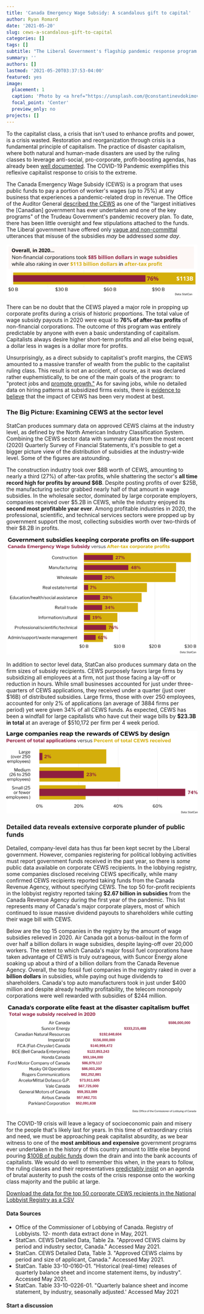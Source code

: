 ```yaml
---
title: 'Canada Emergency Wage Subsidy: A scandalous gift to capital'
author: Ryan Romard
date: '2021-05-20'
slug: cews-a-scandalous-gift-to-capital
categories: []
tags: []
subtitle: "The Liberal Government's flagship pandemic response program is a corporate give-away of unprecedented scale"
summary: ''
authors: []
lastmod: '2021-05-20T03:37:53-04:00'
featured: yes
image:
  placement: 1
  caption: 'Photo by <a href="https://unsplash.com/@constantinevdokimov?utm_source=unsplash&utm_medium=referral&utm_content=creditCopyText">Konstantin Evdokimov</a> on <a href="https://unsplash.com/s/photos/bank-money?utm_source=unsplash&utm_medium=referral&utm_content=creditCopyText">Unsplash</a>'
  focal_point: 'Center'
  preview_only: no
projects: []
---
```




To the capitalist class, a crisis that isn't used to enhance profits and power, is a crisis wasted. Restoration and reorganization through crisis is a fundamental principle of capitalism. The practice of disaster capitalism, where both natural and human-made disasters are used by the ruling classes to leverage anti-social, pro-corporate, profit-boosting agendas, has already been [well documented](https://www.theguardian.com/us-news/2017/jul/06/naomi-klein-how-power-profits-from-disaster). The COVID-19 Pandemic exemplifies this reflexive capitalist response to crisis to the extreme. 

The Canada Emergency Wage Subsidy (CEWS) is a program that uses public funds to pay a portion of worker's wages (up to 75%) at any business that experiences a pandemic-related drop in revenue. The Office of the Auditor General [described the CEWS](https://www.oag-bvg.gc.ca/internet/English/mr_20210325_e_43792.html) as one of the "largest initiatives the [Canadian] government has ever undertaken and one of the key programs" of the Trudeau Government's pandemic recovery plan. To date, there has been little oversight and few stipulations attached to the funds. The Liberal government have offered only [vague and non-committal](https://www.theglobeandmail.com/politics/article-chrystia-freeland-defends-wage-subsidy-as-opposition-accuses-liberals/) utterances that misuse of the subsidies *may* be addressed *some day*.  

<img src="covid_total_profit_bar.svg" title="Bullet chart comparing after-tax profits to subsidies where total subsidies was 76% of after tax profits" alt="Bullet chart comparing after-tax profits to subsidies where total subsidies was 76% of after tax profits"  />

There can be no doubt that the CEWS played a major role in propping up corporate profits during a crisis of historic proportions. The total value of wage subsidy payouts in 2020 were equal to **76% of after-tax profits** of non-financial corporations. The outcome of this program was entirely predictable by anyone with even a basic understanding of capitalism. Capitalists always desire higher short-term profits and all else being equal, a dollar less in wages is a dollar more for profits.   

Unsurprisingly, as a direct subsidy to capitalist's profit margins, the CEWS amounted to a massive transfer of wealth from the public to the capitalist ruling class. This result is not an accident, of course, as it was declared rather euphemistically, to be one of the main goals of the program: to "protect jobs and [promote growth."](https://www.canada.ca/en/department-finance/news/2020/07/adapting-the-canada-emergency-wage-subsidy-to-protect-jobs-and-promote-growth.html) As for saving jobs, while no detailed data on hiring patterns at subsidized firms exists, there is [evidence to believe](https://financesofthenation.ca/2020/12/02/news-about-cews/) that the impact of CEWS has been very modest at best.  

### The Big Picture: Examining CEWS at the sector level

StatCan produces summary data on approved CEWS claims at the industry level, as defined by the North American Industry Classification System. Combining the CEWS sector data with summary data from the most recent (2020) Quarterly Survey of Financial Statements, it's possible to get a bigger picture view of the distribution of subsidies at the industry-wide level. Some of the figures are astounding.

The construction industry took over \$8B worth of CEWS, amounting to nearly a third (27%) of after-tax profits, while shattering the sector's **all time record high for profits by around \$6B**. Despite posting profits of over \$25B, the manufacturing sector grabbed nearly half of that amount in wage subsidies. In the wholesale sector, dominated by large corporate employers, companies received over \$5.2B in CEWS, while the industry enjoyed its **second most profitable year ever**. Among profitable industries in 2020, the professional, scientific, and technical services sectors were propped up by government support the most, collecting subsidies worth over two-thirds of their \$8.2B in profits.  

<img src="covid_profit_bar.svg" title="Bullet chart comparing after-tax profits to subsidies by industry where the average subsidy was 35% of industry after tax profits" alt="Bullet chart comparing after-tax profits to subsidies by industry where the average subsidy was 35% of industry after tax profits"  />

In addition to sector level data, StatCan also produces summary data on the firm sizes of subsidy recipients. CEWS purposely favors large firms by subsidizing all employees at a firm, not just those facing a lay-off or reduction in hours. While small businesses accounted for just under three-quarters of CEWS applications, they received under a quarter (just over \$16B) of distributed subsidies. Large firms, those with over 250 employees, accounted for only 2% of applications (an average of 3884 firms per period) yet were given 34% of all CEWS funds. As expected, CEWS has been a windfall for large capitalists who have cut their wage bills by **$23.3B in total** at an average of $510,172 per firm per 4 week period.

<img src="covid_profit_sizebar.svg" title="Bullet bar chart comparing the percent of applications versus the percent of funds received by firm size where large businesses (over 250 employees) were 2% of applications but received 34% of funds" alt="Bullet bar chart comparing the percent of applications versus the percent of funds received by firm size where large businesses (over 250 employees) were 2% of applications but received 34% of funds"  />

### Detailed data reveals extensive corporate plunder of public funds

Detailed, company-level data has thus far been kept secret by the Liberal government. However, companies registering for political lobbying activities must report government funds received in the past year, so there is *some* public data available on corporate CEWS recipients. In the lobbying registry, some companies disclosed receiving CEWS specifically, while many confirmed CEWS recipients reported taking funds from the Canada Revenue Agency, without specifying CEWS. The top 50 for-profit recipients in the lobbyist registry reported taking **$2.67 billion in subsidies** from the Canada Revenue Agency during the first year of the pandemic. This list represents many of Canada's major corporate players, most of which continued to issue massive dividend payouts to shareholders while cutting their wage bill with CEWS.

Below are the top 15 companies in the registry by the amount of wage subsidies relieved in 2020. Air Canada got a bonus-bailout in the form of over half a billion dollars in wage subsidies, despite laying-off over 20,000 workers. The extent to which Canada's major fossil fuel corporations have taken advantage of CEWS is truly outrageous, with Suncor Energy alone soaking up about a third of a billion dollars from the Canada Revenue Agency. Overall, the top fossil fuel companies in the registry raked in over a **billion dollars** in subsidies, while paying out huge dividends to shareholders. Canada's top auto manufacturers took in just under \$400 million and despite already healthy profitability, the telecom monopoly corporations were well rewarded with subsidies of \$244 million. 

<img src="covid_profit_textbar.svg" title="Text bar chart showing the top corporate subsidy recipients where major airline, energy, auto, and telecom companies took from $52 to $586 million in subsidies, with Air Canada being the highest" alt="Text bar chart showing the top corporate subsidy recipients where major airline, energy, auto, and telecom companies took from $52 to $586 million in subsidies, with Air Canada being the highest"  />

The COVID-19 crisis will leave a legacy of socioeconomic pain and misery for the people that's likely last for years. In this time of extraordinary crisis and need, we must be approaching peak capitalist absurdity, as we bear witness to one of the **most ambitious and expensive** government programs ever undertaken in the history of this country amount to little else beyond pouring [$100B of public funds](https://pbo-dpb.s3.ca-central-1.amazonaws.com/artefacts/ff9cb07385dad54335240a805044d57520752d111b2413bfa74512ead00e3d61) down the drain and into the bank accounts of capitalists. We would do well to remember this when, in the years to follow, the ruling classes and their representatives [predictably insist](https://nationalpost.com/news/plunging-revenues-and-sky-high-deficits-could-turn-catastrophic-for-canadian-governments-report-warns) on an agenda of brutal austerity to push the costs of the crisis response onto the working class majority and the public at large. 
    

[Download the data for the top 50 corporate CEWS recipients in the National Lobbyist Registry as a CSV](lobby_cews_recipients_2020.csv)

#### Data Sources

<ul class="source-text">
<li>Office of the Commissioner of Lobbying of Canada. Registry of Lobbyists.  12- month data extract done in May, 2021.</li>
<li>StatCan. CEWS Detailed Data, Table 2a. "Approved CEWS claims by period and industry sector, Canada." Accessed May 2021.</li>
<li>StatCan. CEWS Detailed Data, Table 3. "Approved CEWS claims by period and size of applicant, Canada." Accessed May 2021.</li>
<li>StatCan. Table 33-10-0160-01. "Historical (real-time) releases of quarterly balance sheet and income statement items, by industry". Accessed May 2021.</li>
<li>StatCan. Table 33-10-0226-01. "Quarterly balance sheet and income statement, by industry, seasonally adjusted.' Accessed May 2021</li>
</ul>

#### Start a discussion

<div id="commento"></div>
<script defer
  src="https://cdn.commento.io/js/commento.js">>
</script>


